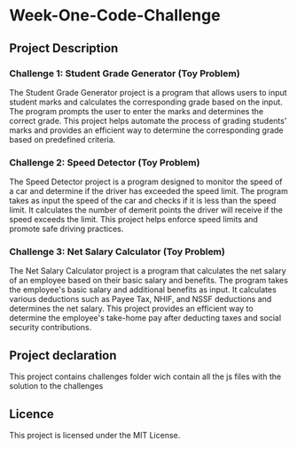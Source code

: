 # Week-One-Code-Challenge

## Project Description
### Challenge 1: Student Grade Generator (Toy Problem)

The Student Grade Generator project is a program that allows users to input student marks and calculates the corresponding grade based on the input. The program prompts the user to enter the marks and determines the correct grade. This project helps automate the process of grading students' marks and provides an efficient way to determine the corresponding grade based on predefined criteria.

### Challenge 2: Speed Detector (Toy Problem)

The Speed Detector project is a program designed to monitor the speed of a car and determine if the driver has exceeded the speed limit. The program takes as input the speed of the car and checks if it is less than the speed limit. It calculates the number of demerit points the driver will receive if the speed exceeds the limit. This project helps enforce speed limits and promote safe driving practices.

### Challenge 3: Net Salary Calculator (Toy Problem)

The Net Salary Calculator project is a program that calculates the net salary of an employee based on their basic salary and benefits. The program takes the employee's basic salary and additional benefits as input. It calculates various deductions such as Payee Tax, NHIF, and NSSF deductions and determines the net salary. This project provides an efficient way to determine the employee's take-home pay after deducting taxes and social security contributions.
## Project declaration
This project contains challenges folder wich contain all the js files with the solution to the challenges
## Licence
This project is licensed under the MIT License.
